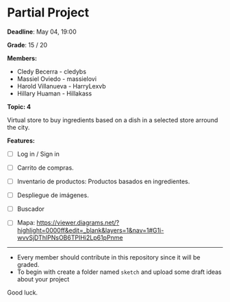 # Partial Project

**Deadline**: May 04, 19:00

**Grade**: 15 / 20

**Members:**
- Cledy Becerra - cledybs
- Massiel Oviedo - massielovi
- Harold Villanueva - HarryLexvb
-  Hillary Huaman - Hillakass


**Topic: 4**

Virtual store to buy ingredients based on a dish in a selected store arround the city.										

**Features:**

- [ ] Log in / Sign in
- [ ] Carrito de compras.
- [ ] Inventario de productos:  Productos basados en ingredientes.
- [ ] Despliegue de imágenes.
- [ ] Buscador
- [ ] Mapa: https://viewer.diagrams.net/?highlight=0000ff&edit=_blank&layers=1&nav=1#G1i-wvvSjDThlPNsOB6TPIHi2Lp61pPnme


---
 
* Every member should contribute in this repository since it will be graded.
* To begin with create a folder named `sketch` and upload some draft ideas about your project

Good luck.
